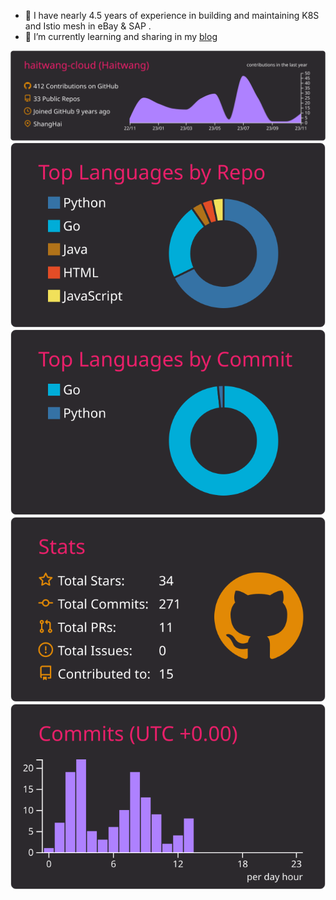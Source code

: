 

- 🔭  I have nearly 4.5 years of experience in building and maintaining K8S and Istio mesh in eBay & SAP .
- 🌱 I’m currently learning and sharing in my [blog](https://github.com/haitwang-cloud/blog)


[![](https://raw.githubusercontent.com/haitwang-cloud/haitwang-cloud/master/profile-summary-card-output/monokai/0-profile-details.svg)](https://github.com/vn7n24fzkq/github-profile-summary-cards)
[![](https://raw.githubusercontent.com/haitwang-cloud/haitwang-cloud/master/profile-summary-card-output/monokai/1-repos-per-language.svg)](https://github.com/vn7n24fzkq/github-profile-summary-cards) [![](https://raw.githubusercontent.com/haitwang-cloud/haitwang-cloud/master/profile-summary-card-output/monokai/2-most-commit-language.svg)](https://github.com/vn7n24fzkq/github-profile-summary-cards)
[![](https://raw.githubusercontent.com/haitwang-cloud/haitwang-cloud/master/profile-summary-card-output/monokai/3-stats.svg)](https://github.com/vn7n24fzkq/github-profile-summary-cards) [![](https://raw.githubusercontent.com/haitwang-cloud/haitwang-cloud/master/profile-summary-card-output/monokai/4-productive-time.svg)](https://github.com/vn7n24fzkq/github-profile-summary-cards)


